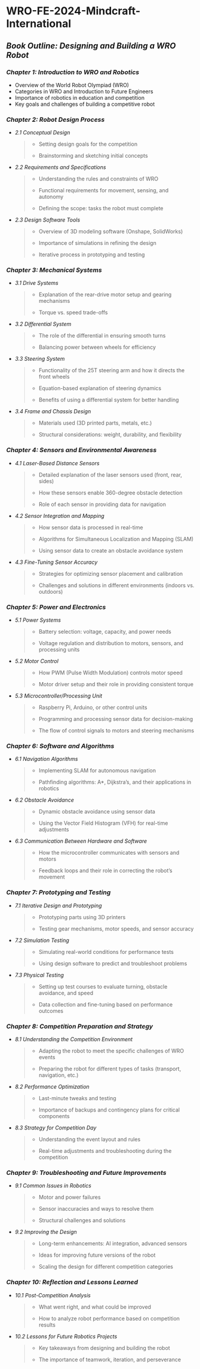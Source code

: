# WRO-FE-2024-Mindcraft-International

## *Book Outline: Designing and Building a WRO Robot*

### *Chapter 1: Introduction to WRO and Robotics*
- Overview of the World Robot Olympiad (WRO)
- Categories in WRO and Introduction to Future Engineers
- Importance of robotics in education and competition
- Key goals and challenges of building a competitive robot

### *Chapter 2: Robot Design Process*
- *2.1 Conceptual Design*
   > - Setting design goals for the competition
   > 
   > - Brainstorming and sketching initial concepts
- *2.2 Requirements and Specifications*
   > - Understanding the rules and constraints of WRO
   > 
   > - Functional requirements for movement, sensing, and autonomy
   > 
   > - Defining the scope: tasks the robot must complete
- *2.3 Design Software Tools*
   > - Overview of 3D modeling software (Onshape, SolidWorks)
   > 
   > - Importance of simulations in refining the design
   > 
   > - Iterative process in prototyping and testing

### *Chapter 3: Mechanical Systems*
- *3.1 Drive Systems*
   > - Explanation of the rear-drive motor setup and gearing mechanisms
   >   
   > - Torque vs. speed trade-offs
- *3.2 Differential System*
   > - The role of the differential in ensuring smooth turns
   >   
   > - Balancing power between wheels for efficiency
- *3.3 Steering System*
   > - Functionality of the 25T steering arm and how it directs the front wheels
   >   
   > - Equation-based explanation of steering dynamics
   >   
   > - Benefits of using a differential system for better handling
- *3.4 Frame and Chassis Design*
   > - Materials used (3D printed parts, metals, etc.)
   >   
   > - Structural considerations: weight, durability, and flexibility

### *Chapter 4: Sensors and Environmental Awareness*
- *4.1 Laser-Based Distance Sensors*
   > - Detailed explanation of the laser sensors used (front, rear, sides)
   >   
   > - How these sensors enable 360-degree obstacle detection
   >   
   > - Role of each sensor in providing data for navigation
- *4.2 Sensor Integration and Mapping*
   > - How sensor data is processed in real-time
   >   
   > - Algorithms for Simultaneous Localization and Mapping (SLAM)
   >   
   > - Using sensor data to create an obstacle avoidance system
- *4.3 Fine-Tuning Sensor Accuracy*
   > - Strategies for optimizing sensor placement and calibration
   >   
   > - Challenges and solutions in different environments (indoors vs. outdoors)

### *Chapter 5: Power and Electronics*
- *5.1 Power Systems*
   > - Battery selection: voltage, capacity, and power needs
   >   
   > - Voltage regulation and distribution to motors, sensors, and processing units
- *5.2 Motor Control*
   > - How PWM (Pulse Width Modulation) controls motor speed
   >   
   > - Motor driver setup and their role in providing consistent torque
- *5.3 Microcontroller/Processing Unit*
   > - Raspberry Pi, Arduino, or other control units
   >   
   > - Programming and processing sensor data for decision-making
   >   
   > - The flow of control signals to motors and steering mechanisms

### *Chapter 6: Software and Algorithms*
- *6.1 Navigation Algorithms*
   > - Implementing SLAM for autonomous navigation
   >   
   > - Pathfinding algorithms: A*, Dijkstra’s, and their applications in robotics
- *6.2 Obstacle Avoidance*
   > - Dynamic obstacle avoidance using sensor data
   >   
   > - Using the Vector Field Histogram (VFH) for real-time adjustments
- *6.3 Communication Between Hardware and Software*
   > - How the microcontroller communicates with sensors and motors
   >   
   > - Feedback loops and their role in correcting the robot’s movement

### *Chapter 7: Prototyping and Testing*
- *7.1 Iterative Design and Prototyping*
   > - Prototyping parts using 3D printers
   >   
   > - Testing gear mechanisms, motor speeds, and sensor accuracy
- *7.2 Simulation Testing*
   > - Simulating real-world conditions for performance tests
   >   
   > - Using design software to predict and troubleshoot problems
- *7.3 Physical Testing*
   > - Setting up test courses to evaluate turning, obstacle avoidance, and speed
   >   
   > - Data collection and fine-tuning based on performance outcomes

### *Chapter 8: Competition Preparation and Strategy*
- *8.1 Understanding the Competition Environment*
   > - Adapting the robot to meet the specific challenges of WRO events
   >   
   > - Preparing the robot for different types of tasks (transport, navigation, etc.)
- *8.2 Performance Optimization*
   > - Last-minute tweaks and testing
   >   
   > - Importance of backups and contingency plans for critical components
- *8.3 Strategy for Competition Day*
   > - Understanding the event layout and rules
   >   
   > - Real-time adjustments and troubleshooting during the competition

### *Chapter 9: Troubleshooting and Future Improvements*
- *9.1 Common Issues in Robotics*
   > - Motor and power failures
   >   
   > - Sensor inaccuracies and ways to resolve them
   >   
   > - Structural challenges and solutions
- *9.2 Improving the Design*
   > - Long-term enhancements: AI integration, advanced sensors
   >   
   > - Ideas for improving future versions of the robot
   >   
   > - Scaling the design for different competition categories

### *Chapter 10: Reflection and Lessons Learned*
- *10.1 Post-Competition Analysis*
   > - What went right, and what could be improved
   >   
   > - How to analyze robot performance based on competition results
- *10.2 Lessons for Future Robotics Projects*
   > - Key takeaways from designing and building the robot
   >   
   > - The importance of teamwork, iteration, and perseverance
